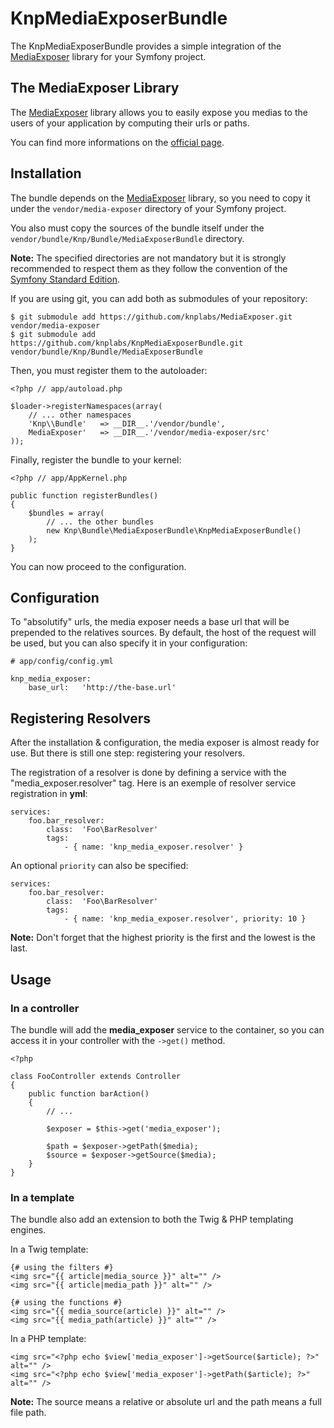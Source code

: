 KnpMediaExposerBundle
=====================

The KnpMediaExposerBundle provides a simple integration of the [MediaExposer][media-exposer] library for your Symfony project.

The MediaExposer Library
------------------------

The [MediaExposer][media-exposer] library allows you to easily expose you medias to the users of your application by computing their urls or paths.

You can find more informations on the [official page][media-exposer].

Installation
------------

The bundle depends on the [MediaExposer][media-exposer] library, so you need to copy it under the `vendor/media-exposer` directory of your Symfony project.

You also must copy the sources of the bundle itself under the `vendor/bundle/Knp/Bundle/MediaExposerBundle` directory.

**Note:** The specified directories are not mandatory but it is strongly recommended to respect them as they follow the convention of the [Symfony Standard Edition][symfony-standard].

If you are using git, you can add both as submodules of your repository:

    $ git submodule add https://github.com/knplabs/MediaExposer.git vendor/media-exposer
    $ git submodule add https://github.com/knplabs/KnpMediaExposerBundle.git vendor/bundle/Knp/Bundle/MediaExposerBundle

Then, you must register them to the autoloader:

    <?php // app/autoload.php

    $loader->registerNamespaces(array(
        // ... other namespaces
        'Knp\\Bundle'   => __DIR__.'/vendor/bundle',
        MediaExposer'   => __DIR__.'/vendor/media-exposer/src'
    ));

Finally, register the bundle to your kernel:

    <?php // app/AppKernel.php

    public function registerBundles()
    {
        $bundles = array(
            // ... the other bundles
            new Knp\Bundle\MediaExposerBundle\KnpMediaExposerBundle()
        );
    }

You can now proceed to the configuration.

Configuration
-------------

To "absolutify" urls, the media exposer needs a base url that will be prepended to the relatives sources.
By default, the host of the request will be used, but you can also specify it in your configuration:

    # app/config/config.yml

    knp_media_exposer:
        base_url:   'http://the-base.url'

Registering Resolvers
---------------------

After the installation & configuration, the media exposer is almost ready for use.
But there is still one step: registering your resolvers.

The registration of a resolver is done by defining a service with the "media\_exposer.resolver" tag.
Here is an exemple of resolver service registration in **yml**:

    services:
        foo.bar_resolver:
            class:  'Foo\BarResolver'
            tags:
                - { name: 'knp_media_exposer.resolver' }

An optional `priority` can also be specified:

    services:
        foo.bar_resolver:
            class:  'Foo\BarResolver'
            tags:
                - { name: 'knp_media_exposer.resolver', priority: 10 }

**Note:** Don't forget that the highest priority is the first and the lowest is the last.

Usage
-----

### In a controller

The bundle will add the **media_exposer** service to the container, so you can access it in your controller with the `->get()` method.

    <?php

    class FooController extends Controller
    {
        public function barAction()
        {
            // ...

            $exposer = $this->get('media_exposer');

            $path = $exposer->getPath($media);
            $source = $exposer->getSource($media);
        }
    }

### In a template

The bundle also add an extension to both the Twig & PHP templating engines.

In a Twig template:

    {# using the filters #}
    <img src="{{ article|media_source }}" alt="" />
    <img src="{{ article|media_path }}" alt="" />

    {# using the functions #}
    <img src="{{ media_source(article) }}" alt="" />
    <img src="{{ media_path(article) }}" alt="" />

In a PHP template:

    <img src="<?php echo $view['media_exposer']->getSource($article); ?>" alt="" />
    <img src="<?php echo $view['media_exposer']->getPath($article); ?>" alt="" />

**Note:** The source means a relative or absolute url and the path means a full file path.

[media-exposer]: https://github.com/knplabs/MediaExposer "MediaExposer library on github"
[symfony-standard]: http://github.com/symfony/symfony-standard "Symfony Standard Edition on github"
